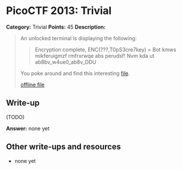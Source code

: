 # PicoCTF 2013: Trivial

**Category:** Trivial
**Points:** 45
**Description:**

> An unlocked terminal is displaying the following:
>
> > Encryption complete, ENC(???,T0pS3cre7key) = Bot kmws mikferuigmzf rmfrxrwqe abs perudsf! Nvm kda ut ab8bv_w4ue0_ab8v_DDU
>
> You poke around and find this interesting [file](https://2013.picoctf.com/problems/encrypt.py).
>
> [offline file](encrypt.py)

## Write-up

(TODO)

**Answer:** none yet

## Other write-ups and resources

* none yet
